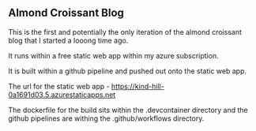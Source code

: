 ## Almond Croissant Blog

This is the first and potentially the only iteration of the almond croissant blog that I started a looong time ago.

It runs within a free static web app within my azure subscription. 

It is built within a github pipeline and pushed out onto the static web app. 


The url for the static web app - https://kind-hill-0a1691d03.5.azurestaticapps.net

The dockerfile for the build sits within the .devcontainer directory and the github pipelines are withing the .github/workflows directory.